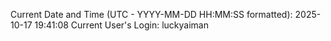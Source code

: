 Current Date and Time (UTC - YYYY-MM-DD HH:MM:SS formatted): 2025-10-17 19:41:08
Current User's Login: luckyaiman
